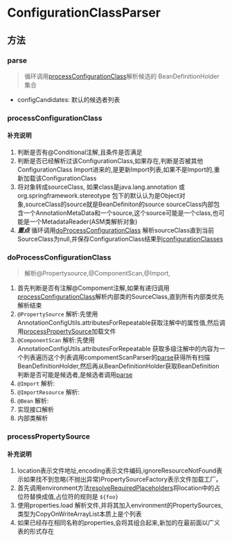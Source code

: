 # ConfigurationClassParser
## 方法

### parse
>循环调用[processConfigurationClass](#processConfigurationClass)解析候选的 BeanDefinitionHolder 集合
* configCandidates: 默认的候选者列表


### processConfigurationClass
>
#### 补充说明
1. 判断是否有@Conditional注解,且条件是否满足
2. 判断是否已经解析过该ConfigurationClass,如果存在,判断是否被其他ConfigurationClass Import进来的,是更新Import列表,如果不是Import的,重新加载该ConfigurationClass 
3. 将对象转成sourceClass, 如果class是java.lang.annotation 或 org.springframework.stereotype 包下的默认认为是Object对象,sourceClass的source就是BeanDefiniton的source sourceClass内部包含一个AnnotationMetaData和一个source,这个source可能是一个class,也可能是一个MetadataReader(ASM类解析对象)
4. ***重点*** 循环调用[doProcessConfigurationClass](#doProcessConfigurationClass) 解析sourceClass直到当前SourceClass为null,并保存ConfigurationClass结果到[configurationClasses](#configurationClasses)

### doProcessConfigurationClass
> 解析@Propertysource,@ComponentScan,@Import,
1. 首先判断是否有注解@Compoment注解,如果有递归调用[processConfigurationClass](#processConfigurationClass)解析内部类的SourceClass,直到所有内部类优先解析结束
2. `@PropertySource` 解析:先使用AnnotationConfigUtils.attributesForRepeatable获取注解中的属性值,然后调用[processPropertySource](#processPropertySource)加载文件
3. `@ComponentScan` 解析:先使用AnnotationConfigUtils.attributesForRepeatable 获取多级注解中的内容为一个列表遍历这个列表调用compomentScanParser的[parse](./7.8_CompomentScanParser.md#parse)获得所有扫描BeanDefinitionHolder,然后再从BeanDefinitionHolder获取BeanDefinition 判断是否可能是候选者,是候选者调用[parse](./7.8_CompomentScanParser.md#parse)
4. `@Import` 解析:
5. `@ImportResource` 解析:
6. `@Bean` 解析:
7. 实现接口解析
8. 内部类解析
   

### processPropertySource

#### 补充说明
1. location表示文件地址,encoding表示文件编码,ignoreResourceNotFound表示如果找不到忽略(不抛出异常)PropertySourceFactory表示文件加载工厂。
2. 首先调用environment方法[resolveRequiredPlaceholders](#resolveRequiredPlaceholders)将location中的占位符替换成值,占位符的规则是 `${foo}`
3. 使用properties.load 解析文件,并将其加入environment的PropertySources,类型为CopyOnWriteArrayList本质上是个列表
4. 如果已经存在相同名称的properties,会将其组合起来,新加的在最前面以广义表的形式存在

